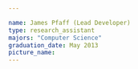 ```yaml
---

name: James Pfaff (Lead Developer)
type: research_assistant
majors: "Computer Science"
graduation_date: May 2013
picture_name: 
---
```

    
    
